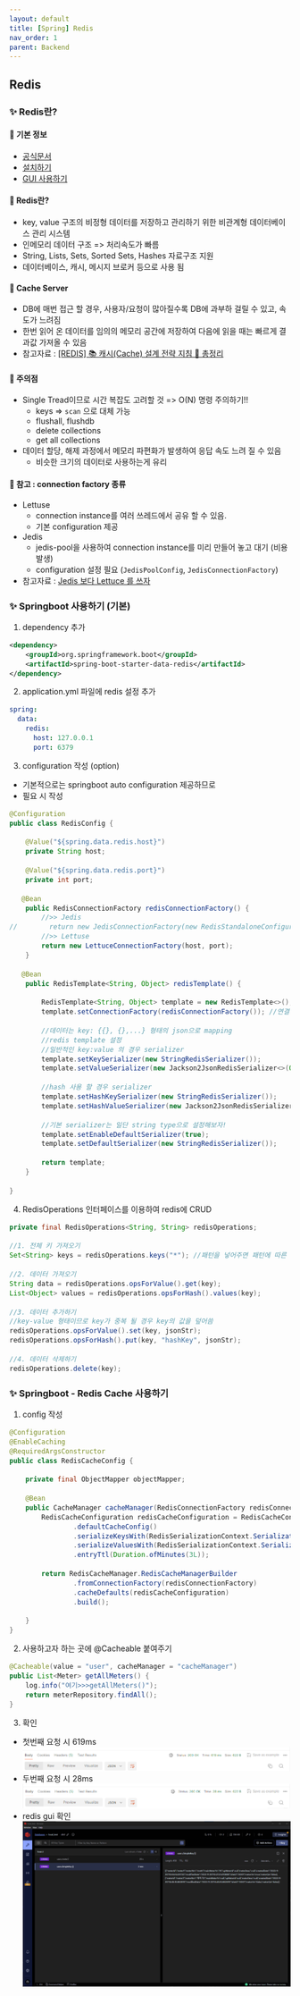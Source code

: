 ```yaml
---
layout: default
title: [Spring] Redis
nav_order: 1
parent: Backend
---
```



## Redis
### ✨ Redis란?
#### 🎁 기본 정보
- [공식문서](https://docs.spring.io/spring-data/redis/reference/redis.html)
- [설치하기](https://github.com/microsoftarchive/redis/releases)
- [GUI 사용하기](https://redis.com/redis-enterprise/redis-insight/)

#### 🎁 Redis란?
- key, value 구조의 비정형 데이터를 저장하고 관리하기 위한 비관계형 데이터베이스 관리 시스템
- 인메모리 데이터 구조 => 처리속도가 빠름
- String, Lists, Sets, Sorted Sets, Hashes 자료구조 지원
- 데이터베이스, 캐시, 메시지 브로커 등으로 사용 됨

#### 🎁 Cache Server
- DB에 매번 접근 할 경우, 사용자/요청이 많아질수록 DB에 과부하 걸릴 수 있고, 속도가 느려짐
- 한번 읽어 온 데이터를 임의의 메모리 공간에 저장하여 다음에 읽을 때는 빠르게 결과값 가져올 수 있음
- 참고자료 : [[REDIS] 📚 캐시(Cache) 설계 전략 지침 💯 총정리](https://inpa.tistory.com/entry/REDIS-📚-캐시Cache-설계-전략-지침-총정리)

#### 🎁 주의점
- Single Tread이므로 시간 복잡도 고려할 것 => O(N) 명령 주의하기!!
    - keys => `scan` 으로 대체 가능
    - flushall, flushdb
    - delete collections
    - get all collections
- 데이터 할당, 해제 과정에서 메모리 파편화가 발생하여 응답 속도 느려 질 수 있음
    - 비슷한 크기의 데이터로 사용하는게 유리

#### 🎁 참고 : connection factory 종류
- Lettuse
    - connection instance를 여러 쓰레드에서 공유 할 수 있음. 
    - 기본 configuration 제공
- Jedis 
    - jedis-pool을 사용하여 connection instance를 미리 만들어 놓고 대기 (비용발생)
    - configuration 설정 필요 (`JedisPoolConfig`, `JedisConnectionFactory`)
- 참고자료 : [Jedis 보다 Lettuce 를 쓰자](https://jojoldu.tistory.com/418)

### ✨ Springboot 사용하기 (기본)
1. dependency 추가
```xml
<dependency>
    <groupId>org.springframework.boot</groupId>
    <artifactId>spring-boot-starter-data-redis</artifactId>
</dependency>
```

2. application.yml 파일에 redis 설정 추가
```yaml
spring:
  data:
    redis:
      host: 127.0.0.1
      port: 6379
```

3. configuration 작성 (option)
- 기본적으로는 springboot auto configuration 제공하므로
- 필요 시 작성
```java
@Configuration
public class RedisConfig {

    @Value("${spring.data.redis.host}")
    private String host;

    @Value("${spring.data.redis.port}")
    private int port;

   @Bean
    public RedisConnectionFactory redisConnectionFactory() {
        //>> Jedis
//        return new JedisConnectionFactory(new RedisStandaloneConfiguration(host, port));
        //>> Lettuse
        return new LettuceConnectionFactory(host, port);
    }

   @Bean
    public RedisTemplate<String, Object> redisTemplate() {

        RedisTemplate<String, Object> template = new RedisTemplate<>();
        template.setConnectionFactory(redisConnectionFactory()); //연결 설정

        //데이터는 key: {{}, {},...} 형태의 json으로 mapping
        //redis template 설정
        //일반적인 key:value 의 경우 serializer
        template.setKeySerializer(new StringRedisSerializer());
        template.setValueSerializer(new Jackson2JsonRedisSerializer<>(Object.class));

        //hash 사용 할 경우 serializer
        template.setHashKeySerializer(new StringRedisSerializer());
        template.setHashValueSerializer(new Jackson2JsonRedisSerializer<>(Object.class));

        //기본 serializer는 일단 string type으로 설정해보자!
        template.setEnableDefaultSerializer(true);
        template.setDefaultSerializer(new StringRedisSerializer());

        return template;
    }

}
```

4. RedisOperations 인터페이스를 이용하여 redis에 CRUD
```java
private final RedisOperations<String, String> redisOperations;

//1. 전체 키 가져오기
Set<String> keys = redisOperations.keys("*"); //패턴을 넣어주면 패턴에 따른 키 가져올 수 있음

//2. 데이터 가져오기
String data = redisOperations.opsForValue().get(key);
List<Object> values = redisOperations.opsForHash().values(key);

//3. 데이터 추가하기
//key-value 형태이므로 key가 중복 될 경우 key의 값을 덮어씀
redisOperations.opsForValue().set(key, jsonStr);
redisOperations.opsForHash().put(key, "hashKey", jsonStr);

//4. 데이터 삭제하기
redisOperations.delete(key);
```

### ✨ Springboot - Redis Cache 사용하기
1. config 작성
```java
@Configuration
@EnableCaching
@RequiredArgsConstructor
public class RedisCacheConfig {

    private final ObjectMapper objectMapper;

    @Bean
    public CacheManager cacheManager(RedisConnectionFactory redisConnectionFactory) {
        RedisCacheConfiguration redisCacheConfiguration = RedisCacheConfiguration
                .defaultCacheConfig()
                .serializeKeysWith(RedisSerializationContext.SerializationPair.fromSerializer(new StringRedisSerializer()))
                .serializeValuesWith(RedisSerializationContext.SerializationPair.fromSerializer(new GenericJackson2JsonRedisSerializer(objectMapper)))
                .entryTtl(Duration.ofMinutes(3L));

        return RedisCacheManager.RedisCacheManagerBuilder
                .fromConnectionFactory(redisConnectionFactory)
                .cacheDefaults(redisCacheConfiguration)
                .build();

    }
}
```

2. 사용하고자 하는 곳에 @Cacheable 붙여주기
```java
@Cacheable(value = "user", cacheManager = "cacheManager")
public List<Meter> getAllMeters() {
    log.info("여기>>>getAllMeters()");
    return meterRepository.findAll();
}
```

3. 확인
- 첫번째 요청 시 619ms
![](./images/first_req.png)
- 두번째 요청 시 28ms
![](./images/second_req.png)
- redis gui 확인
![](./images/redis.png)
